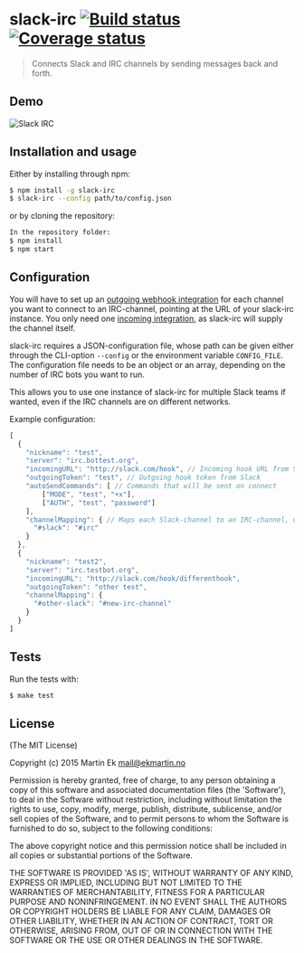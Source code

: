 # slack-irc [![Build status](https://ci.frigg.io/badges/ekmartin/slack-irc/)](https://ci.frigg.io/ekmartin/slack-irc/last/) [![Coverage status](https://ci.frigg.io/badges/coverage/ekmartin/slack-irc/)](https://ci.frigg.io/ekmartin/slack-irc/last/)

> Connects Slack and IRC channels by sending messages back and forth.

## Demo
![Slack IRC](http://i.imgur.com/XGVXY6n.gif)

## Installation and usage
Either by installing through npm:
```bash
$ npm install -g slack-irc
$ slack-irc --config path/to/config.json
```

or by cloning the repository:

```bash
In the repository folder:
$ npm install
$ npm start
```

## Configuration

You will have to set up an [outgoing webhook integration](https://api.slack.com/outgoing-webhooks) for each channel you want to connect to an IRC-channel, pointing at the URL of your slack-irc instance. You only need one [incoming integration](https://api.slack.com/incoming-webhooks), as slack-irc will supply the channel itself.

slack-irc requires a JSON-configuration file, whose path can be given either through the CLI-option `--config` or the environment variable `CONFIG_FILE`. The configuration file needs to be an object or an array, depending on the number of IRC bots you want to run.

This allows you to use one instance of slack-irc for multiple Slack teams if wanted, even if the IRC channels are on different networks.

Example configuration:
```js
[
  {
    "nickname": "test",
    "server": "irc.bottest.org",
    "incomingURL": "http://slack.com/hook", // Incoming hook URL from Slack
    "outgoingToken": "test", // Outgoing hook token from Slack
    "autoSendCommands": [ // Commands that will be sent on connect
        ["MODE", "test", "+x"],
        ["AUTH", "test", "password"]
    ],
    "channelMapping": { // Maps each Slack-channel to an IRC-channel, used to direct messages to the correct place
      "#slack": "#irc"
    }
  },
  {
    "nickname": "test2",
    "server": "irc.testbot.org",
    "incomingURL": "http://slack.com/hook/differenthook",
    "outgoingToken": "other test",
    "channelMapping": {
      "#other-slack": "#new-irc-channel"
    }
  }
]
```

## Tests
Run the tests with:
```bash
$ make test
```

## License

(The MIT License)

Copyright (c) 2015 Martin Ek <mail@ekmartin.no>

Permission is hereby granted, free of charge, to any person obtaining a copy of this software and associated documentation files (the 'Software'), to deal in the Software without restriction, including without limitation the rights to use, copy, modify, merge, publish, distribute, sublicense, and/or sell copies of the Software, and to permit persons to whom the Software is furnished to do so, subject to the following conditions:

The above copyright notice and this permission notice shall be included in all copies or substantial portions of the Software.

THE SOFTWARE IS PROVIDED 'AS IS', WITHOUT WARRANTY OF ANY KIND, EXPRESS OR IMPLIED, INCLUDING BUT NOT LIMITED TO THE WARRANTIES OF MERCHANTABILITY, FITNESS FOR A PARTICULAR PURPOSE AND NONINFRINGEMENT. IN NO EVENT SHALL THE AUTHORS OR COPYRIGHT HOLDERS BE LIABLE FOR ANY CLAIM, DAMAGES OR OTHER LIABILITY, WHETHER IN AN ACTION OF CONTRACT, TORT OR OTHERWISE, ARISING FROM, OUT OF OR IN CONNECTION WITH THE SOFTWARE OR THE USE OR OTHER DEALINGS IN THE SOFTWARE.
